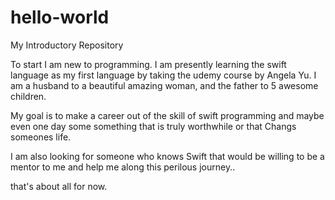 # hello-world
My Introductory Repository

To start I am new to programming. I am presently learning the swift language as my first language by taking the udemy course by Angela Yu. 
I am a husband to a beautiful amazing woman, and the father to 5 awesome children. 

My goal is to make a career out of the skill of swift programming and maybe even one day some something that is truly worthwhile or that Changs someones life.

I am also looking for someone who knows Swift that would be willing to be a mentor to me and help me along this perilous journey..

that's about all for now. 
